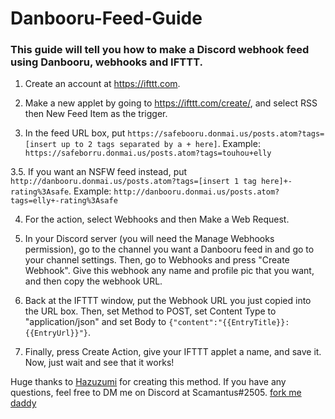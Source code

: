# Danbooru-Feed-Guide

### This guide will tell you how to make a Discord webhook feed using Danbooru, webhooks and IFTTT.

1. Create an account at https://ifttt.com.

2. Make a new applet by going to https://ifttt.com/create/, and select RSS then New Feed Item as the trigger.

3. In the feed URL box, put ``https://safebooru.donmai.us/posts.atom?tags=[insert up to 2 tags separated by a + here]``.  Example: ``https://safeborru.donmai.us/posts.atom?tags=touhou+elly``

3.5. If you want an NSFW feed instead, put ``http://danbooru.donmai.us/posts.atom?tags=[insert 1 tag here]+-rating%3Asafe``.  Example: ``http://danbooru.donmai.us/posts.atom?tags=elly+-rating%3Asafe``

4. For the action, select Webhooks and then Make a Web Request.

5. In your Discord server (you will need the Manage Webhooks permission), go to the channel you want a Danbooru feed in and go to your channel settings. Then, go to Webhooks and press "Create Webhook". Give this webhook any name and  profile pic that you want, and then copy the webhook URL.

6. Back at the IFTTT window, put the Webhook URL you just copied into the URL box. Then, set Method to POST, set Content Type to "application/json" and set Body to ```{"content":"{{EntryTitle}}: {{EntryUrl}}"}```.

7. Finally, press Create Action, give your IFTTT applet a name, and save it. Now, just wait and see that it works!  


Huge thanks to [Hazuzumi](https://twitter.com/hazuzumi) for creating this method. If you have any questions, feel free to DM me on Discord at Scamantus#2505.
[fork me daddy](https://www.amazon.com/Hiware-12-piece-Stainless-Dinner-Cutlery/dp/B01G8HUH8S/)

